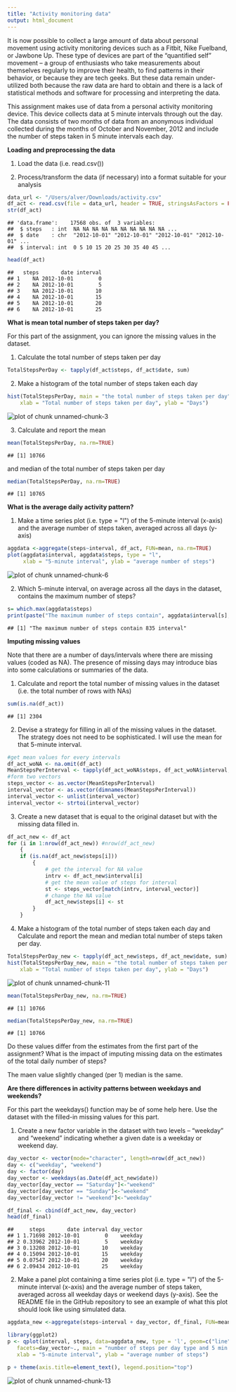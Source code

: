 ```yaml
---
title: "Activity monitoring data"
output: html_document
---
```


It is now possible to collect a large amount of data about personal movement using activity monitoring devices such as a Fitbit, Nike Fuelband, or Jawbone Up. These type of devices are part of the “quantified self” movement – a group of enthusiasts who take measurements about themselves regularly to improve their health, to find patterns in their behavior, or because they are tech geeks. But these data remain under-utilized both because the raw data are hard to obtain and there is a lack of statistical methods and software for processing and interpreting the data.

This assignment makes use of data from a personal activity monitoring device. This device collects data at 5 minute intervals through out the day. The data consists of two months of data from an anonymous individual collected during the months of October and November, 2012 and include the number of steps taken in 5 minute intervals each day.

**Loading and preprocessing the data**

1) Load the data (i.e. read.csv())

2) Process/transform the data (if necessary) into a format suitable for your analysis

```r
data_url <- "/Users/alver/Downloads/activity.csv"
df_act <- read.csv(file = data_url, header = TRUE, stringsAsFactors = FALSE)
str(df_act)
```

```
## 'data.frame':	17568 obs. of  3 variables:
##  $ steps   : int  NA NA NA NA NA NA NA NA NA NA ...
##  $ date    : chr  "2012-10-01" "2012-10-01" "2012-10-01" "2012-10-01" ...
##  $ interval: int  0 5 10 15 20 25 30 35 40 45 ...
```

```r
head(df_act)
```

```
##   steps       date interval
## 1    NA 2012-10-01        0
## 2    NA 2012-10-01        5
## 3    NA 2012-10-01       10
## 4    NA 2012-10-01       15
## 5    NA 2012-10-01       20
## 6    NA 2012-10-01       25
```



**What is mean total number of steps taken per day?**

For this part of the assignment, you can ignore the missing values in the dataset.

1) Calculate the total number of steps taken per day

```r
TotalStepsPerDay <- tapply(df_act$steps, df_act$date, sum)
```

2) Make a histogram of the total number of steps taken each day

```r
hist(TotalStepsPerDay, main = "the total number of steps taken per day", 
    xlab = "Total number of steps taken per day", ylab = "Days")
```

![plot of chunk unnamed-chunk-3](figure/unnamed-chunk-3.png) 

3) Calculate and report the mean 

```r
mean(TotalStepsPerDay, na.rm=TRUE)
```

```
## [1] 10766
```
and median of the total number of steps taken per day

```r
median(TotalStepsPerDay, na.rm=TRUE)
```

```
## [1] 10765
```


**What is the average daily activity pattern?**

1) Make a time series plot (i.e. type = "l") of the 5-minute interval (x-axis) 
and the average number of steps taken, averaged across all days (y-axis)

```r
aggdata <-aggregate(steps~interval, df_act, FUN=mean, na.rm=TRUE)
plot(aggdata$interval, aggdata$steps, type = "l",
     xlab = "5-minute interval", ylab = "average number of steps")
```

![plot of chunk unnamed-chunk-6](figure/unnamed-chunk-6.png) 

2) Which 5-minute interval, on average across all the days in the dataset, contains the maximum number of steps?

```r
s= which.max(aggdata$steps)
print(paste("The maximum number of steps contain", aggdata$interval[s], "interval"))
```

```
## [1] "The maximum number of steps contain 835 interval"
```


**Imputing missing values**

Note that there are a number of days/intervals where there are missing values (coded as NA). The presence of missing days may introduce bias into some calculations or summaries of the data.

1) Calculate and report the total number of missing values in the dataset (i.e. the total number of rows with NAs)

```r
sum(is.na(df_act))
```

```
## [1] 2304
```

2) Devise a strategy for filling in all of the missing values in the dataset. The strategy does not need to be sophisticated. 
I will use the mean for that 5-minute interval.

```r
#get mean values for every intervals
df_act_woNA <- na.omit(df_act)
MeanStepsPerInterval <- tapply(df_act_woNA$steps, df_act_woNA$interval, mean)
#form two vectors
steps_vector <- as.vector(MeanStepsPerInterval)
interval_vector <- as.vector(dimnames(MeanStepsPerInterval))
interval_vector <- unlist(interval_vector)
interval_vector <- strtoi(interval_vector)
```


3) Create a new dataset that is equal to the original dataset but with the missing data filled in.

```r
df_act_new <- df_act 
for (i in 1:nrow(df_act_new)) #nrow(df_act_new) 
    {
    if (is.na(df_act_new$steps[i])) 
        {
            # get the interval for NA value
            intrv <- df_act_new$interval[i]
            # get the mean value of steps for interval
            st <- steps_vector[match(intrv, interval_vector)]
            # change the NA value
            df_act_new$steps[i] <- st
        }       
    }
```

4) Make a histogram of the total number of steps taken each day and Calculate and report the mean and median total number of steps taken per day. 

```r
TotalStepsPerDay_new <- tapply(df_act_new$steps, df_act_new$date, sum)
hist(TotalStepsPerDay_new, main = "the total number of steps taken per day", 
    xlab = "Total number of steps taken per day", ylab = "Days")
```

![plot of chunk unnamed-chunk-11](figure/unnamed-chunk-11.png) 

```r
mean(TotalStepsPerDay_new, na.rm=TRUE)
```

```
## [1] 10766
```

```r
median(TotalStepsPerDay_new, na.rm=TRUE)
```

```
## [1] 10766
```

Do these values differ from the estimates from the first part of the assignment? What is the impact of imputing missing data on the estimates of the total daily number of steps?

The maen value slightly changed (per 1) median is the same.

**Are there differences in activity patterns between weekdays and weekends?**

For this part the weekdays() function may be of some help here. Use the dataset with the filled-in missing values for this part.

1) Create a new factor variable in the dataset with two levels – “weekday” and “weekend” indicating whether a given date is a weekday or weekend day.


```r
day_vector <- vector(mode="character", length=nrow(df_act_new))
day <- c("weekday", "weekend")
day <- factor(day)
day_vector <- weekdays(as.Date(df_act_new$date))
day_vector[day_vector == "Saturday"]<-"weekend"
day_vector[day_vector == "Sunday"]<-"weekend"
day_vector[day_vector != "weekend"]<-"weekday"

df_final <- cbind(df_act_new, day_vector)
head(df_final)
```

```
##     steps       date interval day_vector
## 1 1.71698 2012-10-01        0    weekday
## 2 0.33962 2012-10-01        5    weekday
## 3 0.13208 2012-10-01       10    weekday
## 4 0.15094 2012-10-01       15    weekday
## 5 0.07547 2012-10-01       20    weekday
## 6 2.09434 2012-10-01       25    weekday
```

2) Make a panel plot containing a time series plot (i.e. type = "l") of the 5-minute interval (x-axis) and the average number of steps taken, averaged across all weekday days or weekend days (y-axis). See the README file in the GitHub repository to see an example of what this plot should look like using simulated data.

```r
aggdata_new <-aggregate(steps~interval + day_vector, df_final, FUN=mean, na.rm=TRUE)

library(ggplot2)
p <- qplot(interval, steps, data=aggdata_new, type = 'l', geom=c("line"),
   facets=day_vector~., main = "number of steps per day type and 5 min interval",
   xlab = "5-minute interval", ylab = "average number of steps")

p + theme(axis.title=element_text(), legend.position="top") 
```

![plot of chunk unnamed-chunk-13](figure/unnamed-chunk-13.png) 

